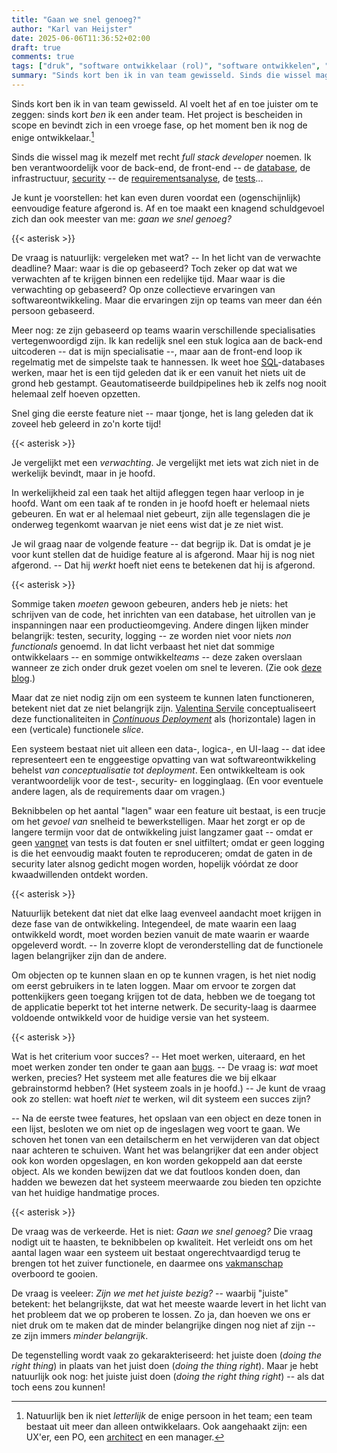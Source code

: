 ```yaml
---
title: "Gaan we snel genoeg?"
author: "Karl van Heijster"
date: 2025-06-06T11:36:52+02:00
draft: true
comments: true
tags: ["druk", "software ontwikkelaar (rol)", "software ontwikkelen", "vakmanschap", "verantwoordelijkheid"]
summary: "Sinds kort ben ik in van team gewisseld. Sinds die wissel mag ik mezelf met recht *full stack developer* noemen. Ik ben verantwoordelijk voor de back-end, de front-end -- de database, de infrastructuur, security -- de requirementsanalyse, de tests... Je kunt je voorstellen: het kan even duren voordat een (ogenschijnlijk) eenvoudige feature afgerond is. Af en toe maakt een knagend schuldgevoel zich dan ook meester van me: *gaan we snel genoeg?*"
---
```


Sinds kort ben ik in van team gewisseld. Al voelt het af en toe juister om te zeggen: sinds kort *ben* ik een ander team. Het project is bescheiden in scope en bevindt zich in een vroege fase, op het moment ben ik nog de enige ontwikkelaar.[^1]


Sinds die wissel mag ik mezelf met recht *full stack developer* noemen. Ik ben verantwoordelijk voor de back-end, de front-end -- de [database](/tags/databases/ "Blogs met de tag 'databases'"), de infrastructuur, [security](/tags/security/ "Blogs met de tag 'security'") -- de [requirementsanalyse](/tags/requirements/ "Blogs met de tag 'requirementsanalyse'"), de [tests](/tags/testen/ "Blogs met de tag 'testen'")... 


Je kunt je voorstellen: het kan even duren voordat een (ogenschijnlijk) eenvoudige feature afgerond is. Af en toe maakt een knagend schuldgevoel zich dan ook meester van me: *gaan we snel genoeg?*


{{< asterisk >}}


De vraag is natuurlijk: vergeleken met wat? -- In het licht van de verwachte deadline? Maar: waar is die op gebaseerd? Toch zeker op dat wat we verwachten af te krijgen binnen een redelijke tijd. Maar waar is die verwachting op gebaseerd? Op onze collectieve ervaringen van softwareontwikkeling. Maar die ervaringen zijn op teams van meer dan één persoon gebaseerd.


Meer nog: ze zijn gebaseerd op teams waarin verschillende specialisaties vertegenwoordigd zijn. Ik kan redelijk snel een stuk logica aan de back-end uitcoderen -- dat is mijn specialisatie --, maar aan de front-end loop ik regelmatig met de simpelste taak te hannessen. Ik weet hoe [SQL](/tags/sql/ "Blogs met de tag 'SQL'")-databases werken, maar het is een tijd geleden dat ik er een vanuit het niets uit de grond heb gestampt. Geautomatiseerde buildpipelines heb ik zelfs nog nooit helemaal zelf hoeven opzetten.


Snel ging die eerste feature niet -- maar tjonge, het is lang geleden dat ik zoveel heb geleerd in zo'n korte tijd!


{{< asterisk >}}


Je vergelijkt met een *verwachting*. Je vergelijkt met iets wat zich niet in de werkelijk bevindt, maar in je hoofd. 


In werkelijkheid zal een taak het altijd afleggen tegen haar verloop in je hoofd. Want om een taak af te ronden in je hoofd hoeft er helemaal niets gebeuren. En wat er al helemaal niet gebeurt, zijn alle tegenslagen die je onderweg tegenkomt waarvan je niet eens wist dat je ze niet wist.


Je wil graag naar de volgende feature -- dat begrijp ik. Dat is omdat je je voor kunt stellen dat de huidige feature al is afgerond. Maar hij is nog niet afgerond. -- Dat hij *werkt* hoeft niet eens te betekenen dat hij is afgerond. 


{{< asterisk >}}


Sommige taken *moeten* gewoon gebeuren, anders heb je niets: het schrijven van de code, het inrichten van een database, het uitrollen van je inspanningen naar een productieomgeving. Andere dingen lijken minder belangrijk: testen, security, logging -- ze worden niet voor niets *non functionals* genoemd. In dat licht verbaast het niet dat sommige ontwikkelaars -- en sommige ontwikkel*teams* -- deze zaken overslaan wanneer ze zich onder druk gezet voelen om snel te leveren. (Zie ook [deze blog](/blog/23/04/tijdreis/ "'Tijdreis'").)


Maar dat ze niet nodig zijn om een systeem te kunnen laten functioneren, betekent niet dat ze niet belangrijk zijn. [Valentina Servile](https://www.linkedin.com/in/valentina-servile/) conceptualiseert deze functionaliteiten in [*Continuous Deployment*](https://www.oreilly.com/library/view/continuous-deployment/9781098146719/ "Valentina Servile, 'Continuous Deployment: Enable Faster Feedback, Safer Releases, and More Reliable Software', O'Reilly Media Inc. 2024") als (horizontale) lagen in een (verticale) functionele *slice*.


Een systeem bestaat niet uit alleen een data-, logica-, en UI-laag -- dat idee representeert een te enggeestige opvatting van wat softwareontwikkeling behelst *van conceptualisatie tot deployment*. Een ontwikkelteam is ook verantwoordelijk voor de test-, security- en logginglaag. (En voor eventuele andere lagen, als de requirements daar om vragen.)


Beknibbelen op het aantal "lagen" waar een feature uit bestaat, is een trucje om het *gevoel van* snelheid te bewerkstelligen. Maar het zorgt er op de langere termijn voor dat de ontwikkeling juist langzamer gaat -- omdat er geen [vangnet](/blog/22/09/tests-als-vangnet/ "'Tests als vangnet'") van tests is dat fouten er snel uitfiltert; omdat er geen logging is die het eenvoudig maakt fouten te reproduceren; omdat de gaten in de security later alsnog gedicht mogen worden, hopelijk vóórdat ze door kwaadwillenden ontdekt worden.


{{< asterisk >}}


Natuurlijk betekent dat niet dat elke laag evenveel aandacht moet krijgen in deze fase van de ontwikkeling. Integendeel, de mate waarin een laag ontwikkeld wordt, moet worden bezien vanuit de mate waarin er waarde opgeleverd wordt. -- In zoverre klopt de veronderstelling dat de functionele lagen belangrijker zijn dan de andere.


Om objecten op te kunnen slaan en op te kunnen vragen, is het niet nodig om eerst gebruikers in te laten loggen. Maar om ervoor te zorgen dat pottenkijkers geen toegang krijgen tot de data, hebben we de toegang tot de applicatie beperkt tot het interne netwerk. De security-laag is daarmee voldoende ontwikkeld voor de huidige versie van het systeem.


{{< asterisk >}}


Wat is het criterium voor succes? -- Het moet werken, uiteraard, en het moet werken zonder ten onder te gaan aan [bugs](/tags/bugs/ "Blogs met de tag 'bugs'"). -- De vraag is: *wat* moet werken, precies? Het systeem met alle features die we bij elkaar gebrainstormd hebben? (Het systeem zoals in je hoofd.) -- Je kunt de vraag ook zo stellen: wat hoeft *niet* te werken, wil dit systeem een succes zijn? 


-- Na de eerste twee features, het opslaan van een object en deze tonen in een lijst, besloten we om niet op de ingeslagen weg voort te gaan. We schoven het tonen van een detailscherm en het verwijderen van dat object naar achteren te schuiven. Want het was belangrijker dat een ander object ook kon worden opgeslagen, en kon worden gekoppeld aan dat eerste object. Als we konden bewijzen dat we dat foutloos konden doen, dan hadden we bewezen dat het systeem meerwaarde zou bieden ten opzichte van het huidige handmatige proces.


{{< asterisk >}}


De vraag was de verkeerde. Het is niet: *Gaan we snel genoeg?* Die vraag nodigt uit te haasten, te beknibbelen op kwaliteit. Het verleidt ons om het aantal lagen waar een systeem uit bestaat ongerechtvaardigd terug te brengen tot het zuiver functionele, en daarmee ons [vakmanschap](/tags/vakmanschap/ "Blogs met de tag 'vakmanschap'") overboord te gooien. 


De vraag is veeleer: *Zijn we met het juiste bezig?* -- waarbij "juiste" betekent: het belangrijkste, dat wat het meeste waarde levert in het licht van het probleem dat we op proberen te lossen. Zo ja, dan hoeven we ons er niet druk om te maken dat de minder belangrijke dingen nog niet af zijn -- ze zijn immers *minder belangrijk*.


De tegenstelling wordt vaak zo gekarakteriseerd: het juiste doen (*doing the right thing*) in plaats van het juist doen (*doing the thing right*). Maar je hebt natuurlijk ook nog: het juiste juist doen (*doing the right thing right*) -- als dat toch eens zou kunnen!


[^1]: Natuurlijk ben ik niet *letterlijk* de enige persoon in het team; een team bestaat uit meer dan alleen ontwikkelaars. Ook aangehaakt zijn: een UX'er, een PO, een [architect](/tags/software-architect-rol/ "Blogs met de tag 'software architect (rol)'") en een manager.